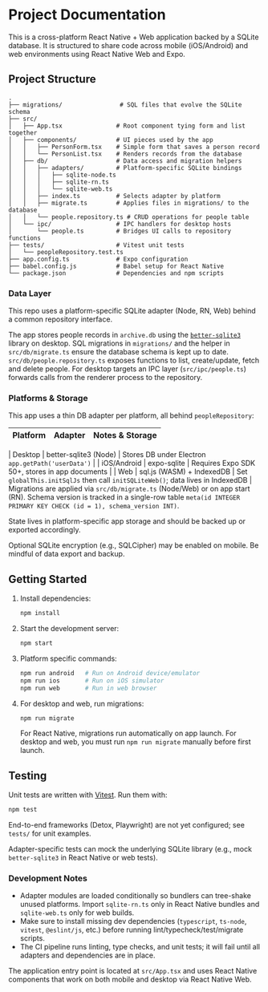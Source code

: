 # Project Documentation

This is a cross-platform React Native + Web application backed by a SQLite
database. It is structured to share code across mobile (iOS/Android) and web
environments using React Native Web and Expo.

## Project Structure

```
.
├── migrations/                # SQL files that evolve the SQLite schema
├── src/
│   ├── App.tsx               # Root component tying form and list together
│   ├── components/           # UI pieces used by the app
│   │   ├── PersonForm.tsx    # Simple form that saves a person record
│   │   └── PersonList.tsx    # Renders records from the database
│   ├── db/                   # Data access and migration helpers
│   │   ├── adapters/         # Platform-specific SQLite bindings
│   │   │   ├── sqlite-node.ts
│   │   │   ├── sqlite-rn.ts
│   │   │   └── sqlite-web.ts
│   │   ├── index.ts          # Selects adapter by platform
│   │   ├── migrate.ts        # Applies files in migrations/ to the database
│   │   └── people.repository.ts # CRUD operations for people table
│   └── ipc/                  # IPC handlers for desktop hosts
│       └── people.ts         # Bridges UI calls to repository functions
├── tests/                    # Vitest unit tests
│   └── peopleRepository.test.ts
├── app.config.ts             # Expo configuration
├── babel.config.js           # Babel setup for React Native
└── package.json              # Dependencies and npm scripts
```

### Data Layer

This repo uses a platform-specific SQLite adapter (Node, RN, Web) behind a common repository interface.

The app stores people records in `archive.db` using the
[`better-sqlite3`](https://github.com/WiseLibs/better-sqlite3) library on desktop.
SQL migrations in `migrations/` and the helper in `src/db/migrate.ts` ensure the
database schema is kept up to date. `src/db/people.repository.ts` exposes
functions to list, create/update, fetch and delete people. For desktop targets
an IPC layer (`src/ipc/people.ts`) forwards calls from the renderer process to
the repository.

### Platforms & Storage

This app uses a thin DB adapter per platform, all behind `peopleRepository`:

| Platform    | Adapter                | Notes & Storage                                 |
|-------------|------------------------|-----------------------------------------------|

| Desktop     | better-sqlite3 (Node)  | Stores DB under Electron `app.getPath('userData')` |
| iOS/Android | expo-sqlite            | Requires Expo SDK 50+, stores in app documents |
| Web         | sql.js (WASM) + IndexedDB | Set `globalThis.initSqlJs` then call `initSQLiteWeb()`; data lives in IndexedDB |
Migrations are applied via `src/db/migrate.ts` (Node/Web) or on app start (RN).
Schema version is tracked in a single-row table `meta(id INTEGER PRIMARY KEY CHECK (id = 1), schema_version INT)`.

State lives in platform-specific app storage and should be backed up or exported accordingly.

Optional SQLite encryption (e.g., SQLCipher) may be enabled on mobile. Be mindful of data export and backup.

## Getting Started

1. Install dependencies:
   ```bash
   npm install
   ```
2. Start the development server:
   ```bash
   npm start
   ```
3. Platform specific commands:
   ```bash
   npm run android   # Run on Android device/emulator
   npm run ios       # Run on iOS simulator
   npm run web       # Run in web browser
   ```
4. For desktop and web, run migrations:
   ```bash
   npm run migrate
   ```
   For React Native, migrations run automatically on app launch. For desktop and web,
   you must run `npm run migrate` manually before first launch.

## Testing

Unit tests are written with [Vitest](https://vitest.dev/). Run them with:

```bash
npm test
```

End-to-end frameworks (Detox, Playwright) are not yet configured; see
`tests/` for unit examples.

Adapter-specific tests can mock the underlying SQLite library (e.g., mock
`better-sqlite3` in React Native or web tests).

### Development Notes

- Adapter modules are loaded conditionally so bundlers can tree-shake unused
  platforms. Import `sqlite-rn.ts` only in React Native bundles and
  `sqlite-web.ts` only for web builds.
- Make sure to install missing dev dependencies (`typescript`, `ts-node`,
  `vitest`, `@eslint/js`, etc.) before running lint/typecheck/test/migrate scripts.
- The CI pipeline runs linting, type checks, and unit tests; it will fail until
  all adapters and dependencies are in place.

The application entry point is located at `src/App.tsx` and uses React Native
components that work on both mobile and desktop via React Native Web.

